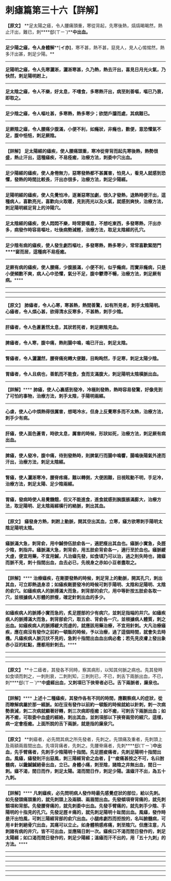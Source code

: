 # 刺瘧篇第三十六【詳解】

**【原文】**
**足太陽之瘧，令人腰痛頭重，寒從背起，先寒後熱，熇熇暍暍然，熱止汗出，難已，刺****郄(ㄒㄧˋ)****中出血。**
****
**足少陽之瘧，令人身體解****[****イ亦]****，寒不甚，熱不甚，惡見人，見人心惕惕然，熱多汗出甚，刺足少陽。**
****
**足陽明之瘧，令人先寒灑淅，灑淅寒甚，久乃熱，熱去汗出，喜見日月光火氣，乃快然，刺足陽明跗上，**
****
**足太陰之瘧，令人不樂，好太息，不嗜食，多寒熱汗出，病至則善嘔，嘔已乃衰，即取之。**
****
**足少陰之瘧，令人嘔吐甚，多寒熱，熱多寒少；欲閉戶牖而處，其病難已。**
****
**足厥陰之瘧，令人腰痛少腹滿，小便不利，如癃狀，非癃也，數便，意恐懼氣不足，腹中悒悒，刺足厥陰。**
****
**【詳解】**
**足太陽經的瘧疾，使人腰痛頭重，寒冷從脊背而起先寒後熱，熱勢很盛，熱止汗出，這種瘧疾，不易痊癒，治療方法，刺委中穴出血。**
****
**足少陽經的瘧疾，使人身倦無力，惡寒發熱都不甚厲害，怕見人，看見人就感到恐懼，發熱的時間比較長，汗出亦很多，治療方法，刺足少陽經。**
****
**足陽明經的瘧疾，使人先覺怕冷，逐漸惡寒加劇，很久才發熱，退熱時便汗出，這種病人，喜歡亮光，喜歡向火取暖，見到亮光以及火氣，就感到爽快，治療方法，刺足陽明經足背上的沖陽穴。**
****
**足太陰經的瘧疾，使人悶悶不樂，時常要嘆息，不想吃東西，多發寒熱，汗出亦多，病發作時容易嘔吐，吐後病勢減輕，治療方法，取足太陰經的孔穴。**
****
**足少****陰****有病的瘧疾，使人發生劇烈嘔吐，多發寒熱，熱多寒少，常常喜歡緊閉門****窗而居，這種病不易痊癒。**
****
**足厥有病的瘧疾，使人腰痛，少腹脹滿，小便不利，似乎癃病，而實非癃病，只是小便頻數不爽，病人心中恐懼，氣分不足，腹中鬱滯不暢，治療方法，刺足厥有病。******
****
****
****
**【原文】**
**肺瘧者，令人心寒，寒甚熱，熱間善驚，如有所見者，刺手太陰陽明。心瘧者，令人煩心甚，欲得清水反寒多，不甚熱，刺手少陰。**
****
**肝瘧者，令人色蒼蒼然太息，其狀若死者，刺足厥陰見血。**
****
**脾瘧者，令人寒，腹中痛，熱則腸中鳴，鳴已汗出，刺足太陰。**
****
**腎瘧者，令人灑灑然，腰脊痛宛轉大便難，目眴眴然，手足寒，刺足太陽少陰。**
****
**胃瘧者，令人且病也，善飢而不能食，食而支滿腹大，刺足陽明太陰橫脈出血。**
****
**【詳解】******
**肺瘧，使人心裏感到發冷，冷極則發熱，熱時容易發驚，好像見到了可怕的事物，治療方法，刺手太陰，手陽明兩經。**
****
**心虐，使人心中煩熱得很厲害，想喝冷水，但身上反覺寒多而不太熱，治療方法，刺手少有病。**
****
**肝瘧，使人面色蒼青，時欲太息，厲害的時候，形狀如死，治療方法，刺足厥有病出血。**
****
**脾瘧，使人發冷，腹中痛，待到發熱時，則脾氣行而腸中鳴響，腸鳴後陽氣外達而汗出，治療方法，刺足太陰經。**
****
**腎瘧，使人灑淅寒冷，腰脊疼痛，難以轉側，大便困難，目視眩動不明，手足冷，治療方法，刺足太陽、足少陰兩經。**
****
**胃瘧，發病時使人易覺饑餓，但又不能進食，進食就感到腕腹脹滿膨大，治療方法，取足陽明、足太陰兩經橫行的絡脈，刺出其血。**
****
**【原文】**
**瘧發身方熱，刺跗上動脈，開其空出其血，立寒，瘧方欲寒刺手陽明太陰足陽明太陰。**
****
**瘧脈滿大急，刺背俞，用中鍼傍伍胠俞各一，適肥瘦出其血也。瘧脈小實急，灸脛少陰，刺指井。瘧脈滿大急，刺背俞，用五胠俞背俞各一，適行至於血也。瘧脈緩大虛，便宜用藥，不宜用鍼，凡治瘧先發，如食頃乃可以治，過之則失時也，諸瘧而脈不見，刺十指間出血，血去必已，先視身之赤如小豆者盡取之。**
****
**【詳解】******
**治療瘧疾，在剛要發熱的時候，刺足背上的動脈，開其孔穴，刺出其血，可立即熱退身凉；如瘧疾剛要發冷的時候可刺手陽明、太陰和足陽明、太陰的俞穴。如瘧疾病人的脈搏滿大而急，刺背部的俞穴，用中等針按五胠俞各取一穴，並根據病人形體的胖瘦，確定針刺出血的多少。**
****
**如瘧疾病人的脈搏小實而急的，炙足脛部的少有病穴，並刺足指端的井穴。如瘧疾病人的脈搏滿大而急，刺背部俞穴，取五俞、背俞各一穴，並根據病人體質，刺之出血。如瘧疾病人的脈搏緩大而虛的，就應該用藥治療，不宜用針刺。大凡治療瘧疾，應在病沒有發作之前約一頓飯的時候，予以治療，過了這個時間，就會失去時機。凡瘧疾病人脈沉伏不見的，急刺十指間出血血出病必愈；若先見皮膚上發出象赤小豆的紅點，應都用針刺去。******
****
****
****
**【原文】**
**十二瘧者，其發各不同時，察其病形，以知其何脈之病也。先其發時如食頃而刺之，一刺則衰，二刺則知，三刺則已，不已，刺舌下兩脈出血，不已，刺****郄(ㄒㄧˋ)****中盛經出血，又刺項已下俠脊者必已。舌下兩脈者，廉泉也。**
****
**【詳解】******
**上述十二種瘧疾，其發作各有不同的時間，應觀察病人的症狀，從而瞭解病屬於那一經脈。如在沒有發作以前約一頓飯的時候就給以針刺，刺一次病勢衰減，刺二次病就顯著好轉，刺三次病即痊癒；如不癒，可刺舌下兩脈出血；如再不癒，可取委中血盛的經絡，刺出其血，並刺項部以下挾脊兩旁的經穴，這樣，病一定會痊癒。上面所說的舌下兩脈，就是指的廉泉穴。**
****
**【原文】**
**刺瘧者，必先問其病之所先發者，先刺之。先頭痛及重者，先刺頭上及兩額兩眉間出血。先項背痛者，先刺之。先腰脊痛者，先刺****郄(ㄒㄧˋ)****中出血，先手臂痛者，先刺手少陰陽明十指間。先足脛痠痛者，先刺足陽明十指間出血。風瘧，瘧發則汗出惡風，刺三陽經背俞之血者，********痠痛甚按之不可，名曰胕髓病，以鑱鍼鍼絕骨出血，立已。身體小痛，刺至陰，諸陰之井無出血，間日一刺。瘧不渴，間日而作，刺足太陽。渴而間日作，刺足少陽。溫瘧汗不出，為五十九刺。**
****
**【詳解】******
**凡刺瘧疾，必先問明病人發作時最先感覺症狀的部位，給以先刺。如先發頭痛頭重的，就先刺頭上及兩額、兩眉間出血。先發傾項脊背痛的，就先刺頸項和背部。先發腰脊痛的，就先刺委中出血。先發手臂痛的，就先刺手少陰、手陽明的十指見的孔穴。先發足脛＃痛的，就先刺足陽明十趾間出血。風瘧，發作時是汗出怕風，可刺三陽經背部的俞穴出血。小腿疼劇烈而拒按的，名叫腑髓病，可用＃針刺絕骨穴出血，其痛可以立止。如身體稍感疼痛，刺至陰穴。但應注意，凡刺諸有病的井穴，皆不可出血，並應隔日刺一次。瘧疾口不渴而間日發作的，刺足太陽經；如口渴而間日發作的，刺足少陽經；溫瘧而汗不出的，用「五十九刺」的方法。******
****
****
****
****
****
****


